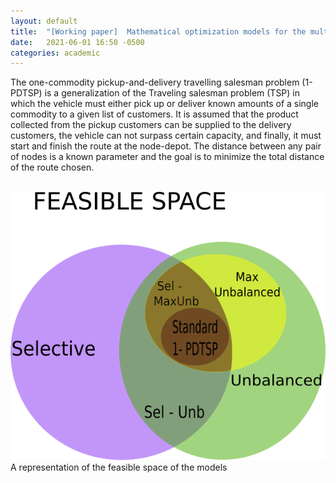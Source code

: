 ```yaml
---
layout: default
title:  "[Working paper]  Mathematical optimization models for the multiobjective one-commodity pickup-and-delivery traveling salesman problem"
date:   2021-06-01 16:50 -0500
categories: academic
---
```


The one-commodity pickup-and-delivery travelling salesman problem (1-PDTSP) is a generalization of the Traveling salesman problem (TSP) in which the vehicle must either pick up or deliver known amounts of a single
commodity to a given list of customers. It is assumed that the product collected
from the pickup customers can be supplied to the delivery customers, the vehicle
can not surpass certain capacity, and finally, it must start
and finish the route at the node-depot. The distance between any pair of nodes is a known parameter
and the goal is to minimize the total distance of the route chosen.
<br>
<br>

![](/images/posts/PI3/feasible_space.png)
<br>
A representation of the feasible space of the models
